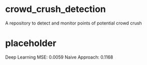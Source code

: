 # crowd_crush_detection
A repository to detect and monitor points of potential crowd crush

# placeholder
Deep Learning MSE: 0.0059
Naive Approach: 0.1168
